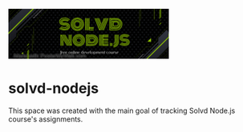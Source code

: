 ![solvd-nodejs-banner](/solvd-nodejs-banner.jpg)

# solvd-nodejs

This space was created with the main goal of tracking Solvd Node.js course's assignments.
